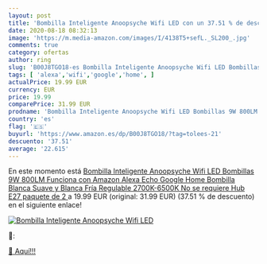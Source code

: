```yaml
---
layout: post
title: 'Bombilla Inteligente Anoopsyche Wifi LED con un 37.51 % de descuento'
date: 2020-08-18 08:32:13
image: 'https://m.media-amazon.com/images/I/4138T5+sefL._SL200_.jpg'
comments: true
category: ofertas
author: ring
slug: 'B00J8TGO18-es Bombilla Inteligente Anoopsyche Wifi LED Bombillas 9W...'
tags: [ 'alexa','wifi','google','home', ]
actualPrice: 19.99 EUR
currency: EUR
price: 19.99
comparePrice: 31.99 EUR
prodname: 'Bombilla Inteligente Anoopsyche Wifi LED Bombillas 9W 800LM Funciona con Amazon Alexa Echo Google Home Bombilla Blanca Suave y Blanca Fría Regulable 2700K-6500K No se requiere Hub E27  paquete de 2 '
country: 'es'
flag: '🇪🇸'
buyurl: 'https://www.amazon.es/dp/B00J8TGO18/?tag=tolees-21'
descuento: '37.51'
average: '22.615'
---
```


En este momento está [Bombilla Inteligente Anoopsyche Wifi LED Bombillas 9W 800LM Funciona con Amazon Alexa Echo Google Home Bombilla Blanca Suave y Blanca Fría Regulable 2700K-6500K No se requiere Hub E27  paquete de 2 ](https://www.amazon.es/dp/B00J8TGO18/?tag=tolees-21) a 19.99 EUR (original: 31.99 EUR) (37.51 %  de descuento) en el siguiente enlace!

[![Bombilla Inteligente Anoopsyche Wifi LED](https://m.media-amazon.com/images/I/4138T5+sefL._SL200_.jpg)](https://www.amazon.es/dp/B00J8TGO18/?tag=tolees-21)

🔎:


[🛒 Aquí!!!](https://www.amazon.es/dp/B00J8TGO18/?tag=tolees-21)
